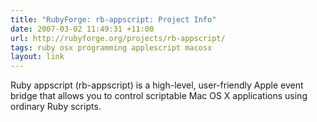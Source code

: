 ```yaml
---
title: "RubyForge: rb-appscript: Project Info"
date: 2007-03-02 11:49:31 +11:00
url: http://rubyforge.org/projects/rb-appscript/
tags: ruby osx programming applescript macosx
layout: link
---
```

Ruby appscript (rb-appscript) is a high-level, user-friendly Apple event bridge that allows you to control scriptable Mac OS X applications using ordinary Ruby scripts.
